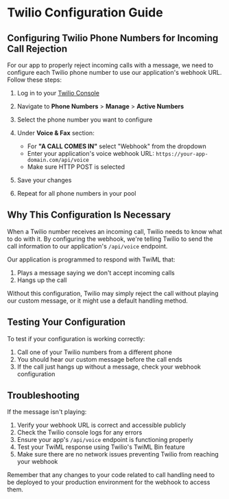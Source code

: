# Twilio Configuration Guide

## Configuring Twilio Phone Numbers for Incoming Call Rejection

For our app to properly reject incoming calls with a message, we need to configure each Twilio phone number to use our application's webhook URL. Follow these steps:

1. Log in to your [Twilio Console](https://console.twilio.com)

2. Navigate to **Phone Numbers** > **Manage** > **Active Numbers**

3. Select the phone number you want to configure

4. Under **Voice & Fax** section:
   - For **"A CALL COMES IN"** select "Webhook" from the dropdown
   - Enter your application's voice webhook URL: `https://your-app-domain.com/api/voice`
   - Make sure HTTP POST is selected

5. Save your changes

6. Repeat for all phone numbers in your pool

## Why This Configuration Is Necessary

When a Twilio number receives an incoming call, Twilio needs to know what to do with it. By configuring the webhook, we're telling Twilio to send the call information to our application's `/api/voice` endpoint.

Our application is programmed to respond with TwiML that:
1. Plays a message saying we don't accept incoming calls
2. Hangs up the call

Without this configuration, Twilio may simply reject the call without playing our custom message, or it might use a default handling method.

## Testing Your Configuration

To test if your configuration is working correctly:
1. Call one of your Twilio numbers from a different phone
2. You should hear our custom message before the call ends
3. If the call just hangs up without a message, check your webhook configuration

## Troubleshooting

If the message isn't playing:

1. Verify your webhook URL is correct and accessible publicly
2. Check the Twilio console logs for any errors
3. Ensure your app's `/api/voice` endpoint is functioning properly
4. Test your TwiML response using Twilio's TwiML Bin feature
5. Make sure there are no network issues preventing Twilio from reaching your webhook

Remember that any changes to your code related to call handling need to be deployed to your production environment for the webhook to access them. 